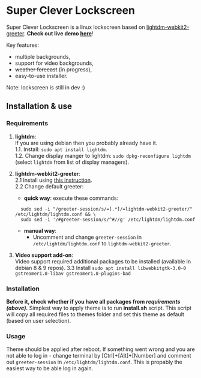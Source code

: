 # Super Clever Lockscreen
Super Clever Lockscreen is a linux lockscreen based on [lightdm-webkit2-greeter](https://github.com/Antergos/web-greeter). **Check out live demo [here](https://flyingarmageddon.gitlab.io/supercleverlockscreen/)**!

Key features:
- multiple backgrounds,
- support for video backgrounds,
- ~~weather forecast~~ (in progress),
- easy-to-use installer.

Note: lockscreen is still in dev :)


## Installation & use
### Requirements

1. **lightdm**:  
  If you are using debian then you probably already have it.  
  1.1. Install: `sudo apt install lightdm`.  
  1.2. Change display manger to lightdm: `sudo dpkg-reconfigure lightdm` (select `lightdm` from list of display managers).  

2. **lightdm-webkit2-greeter**:  
  2.1 Install using [this instruction](https://software.opensuse.org/download.html?project=home:antergos&package=lightdm-webkit2-greeter).  
  2.2 Change default greeter:
    - **quick way**: execute these commands:
    ```
      sudo sed -i "/greeter-session/s/=[.*]/=lightdm-webkit2-greeter/" /etc/lightdm/lightdm.conf && \
      sudo sed -i '/#greeter-session/s/^#//g' /etc/lightdm/lightdm.conf
    ```
    - **manual way**:
      - Uncomment and change `greeter-session` in `/etc/lightdm/lightdm.conf` to `lightdm-webkit2-greeter`.

3. **Video support add-on**:  
  Video support required additional packages to be installed (available in debian 8 & 9 repos).
  3.3 Install `sudo apt install libwebkitgtk-3.0-0 gstreamer1.0-libav gstreamer1.0-plugins-bad`


### Installation
**Before it, check whether if you have all packages from *requirements (above).*** Simplest way to apply theme is to run **install.sh** script. This script will copy all required files to themes folder and set this theme as default (based on user selection).

### Usage
Theme should be applied after reboot. If something went wrong and you are not able to
log in - change terminal by [Ctrl]+[Alt]+[Number] and comment out `greeter-session` in `/etc/lightdm/lightdm.conf`. This is propably the easiest way to be able log in again.